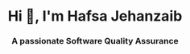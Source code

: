 <h1 align="center">Hi 👋, I'm Hafsa Jehanzaib</h1>
<h3 align="center">A passionate Software Quality Assurance</h3>

<!--
**hafsajehanzaib/hafsajehanzaib** is a ✨ _special_ ✨ repository because its `README.md` (this file) appears on your GitHub profile.

Here are some ideas to get you started:

- 🔭 I’m currently working as a Software Quality Assurance Intern and learning about app testing, bug tracking.
- 🌱 I’m currently learning automation testing
- 👯 I’m looking to collaborate on  Open-source projects related to **Software Testing**.
- Anything where I can contribute as a QA by writing test cases, finding bugs, or suggesting improvements.
- 🤔 I’m looking for help with ...
- 💬 Ask me about ...
- 📫 How to reach me:Email:hafsajehanzaib29@gmail.com 
- LinkedIn:https://www.linkedin.com/in/hafsa-jehanzaib-a59556247
- 😄 Pronouns: She/her
- ⚡ Fun fact: I believe every bug has a story, and I’m the detective! 🕵️‍♂️
-->
